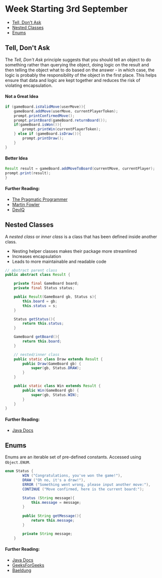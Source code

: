 # Week Starting 3rd September

- [Tell, Don't Ask](#tell-dont-ask)
- [Nested Classes](#nested-classes)
- [Enums](#enums)

## Tell, Don't Ask
The _Tell, Don't Ask_ principle suggests that you should tell an object to do something rather than querying the object, doing logic on the result and then telling the object what to do based on the answer - in which case, the logic is probably the responsibility of the object in the first place. This helps ensure that data and logic are kept together and reduces the risk of violating encapsulation.

#### Not a Great Idea
```java
if (gameBoard.isValidMove(userMove)){
    gameBoard.addMove(userMove, currentPlayerToken);
    prompt.printConfirmedMove();
    prompt.printBoard(gameBoard.returnBoard());
    if(gameBoard.isWon()){
        prompt.printWin(currentPlayerToken);
    } else if (gameBoard.isDraw()){
        prompt.printDraw();
    }
}
```
#### Better Idea
```java
Result result = gameBoard.addMoveToBoard(currentMove, currentPlayer);
prompt.print(result);
}
```
#### Further Reading:
- [The Pragmatic Programmer](https://pragprog.com/articles/tell-dont-ask)
- [Martin Fowler](https://martinfowler.com/bliki/TellDontAsk.html)
- [DevIQ](https://deviq.com/tell-dont-ask/)

## Nested Classes
A _nested class_ or _inner class_ is a class that has been defined inside another class.
- Nesting helper classes makes their package more streamlined
- Increases encapsulation
- Leads to more maintainable and readable code
```java
// abstract parent class
public abstract class Result {

    private final GameBoard board;
    private final Status status;

    public Result(GameBoard gb, Status s){
        this.board = gb;
        this.status = s;
    }

    Status getStatus(){
        return this.status;
    }

    GameBoard getBoard(){
        return this.board;
    }

    // nested/inner class
    public static class Draw extends Result {
        public Draw(GameBoard gb) {
            super(gb, Status.DRAW);
        }
    }

    public static class Win extends Result {
        public Win(GameBoard gb) {
            super(gb, Status.WIN);
        }
    }
}
```
#### Further Reading:
- [Java Docs](https://docs.oracle.com/javase/tutorial/java/javaOO/nested.html)

## Enums
Enums are an iterable set of pre-defined constants. Accessed using `Object.ENUM`. 

```java
enum Status {
        WIN ("Congratulations, you've won the game!"),
        DRAW ("Oh no, it's a draw!"),
        ERROR ("Something went wrong, please input another move:"),
        CONTINUE ("Move confirmed, here is the current board:");

        Status (String message){
            this.message = message;
        }
        
        public String getMessage(){
            return this.message;
        }

        private String message;
    }
```
#### Further Reading:
- [Java Docs](https://docs.oracle.com/javase/tutorial/java/javaOO/enum.html)
- [GeeksForGeeks](https://www.geeksforgeeks.org/enum-in-java/)
- [Baeldung](https://www.baeldung.com/a-guide-to-java-enums)